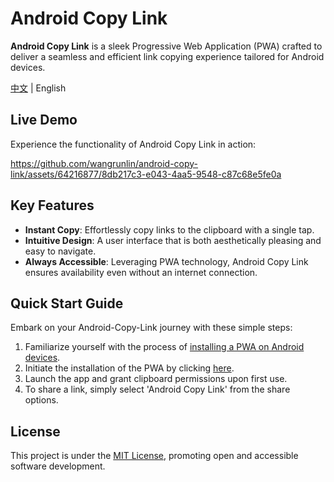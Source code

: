# Android Copy Link

**Android Copy Link** is a sleek Progressive Web Application (PWA) crafted to deliver a seamless and efficient link copying experience tailored for Android devices.

[中文](./README-zh.md) | English

## Live Demo

Experience the functionality of Android Copy Link in action:

<https://github.com/wangrunlin/android-copy-link/assets/64216877/8db217c3-e043-4aa5-9548-c87c68e5fe0a>

## Key Features

- **Instant Copy**: Effortlessly copy links to the clipboard with a single tap.
- **Intuitive Design**: A user interface that is both aesthetically pleasing and easy to navigate.
- **Always Accessible**: Leveraging PWA technology, Android Copy Link ensures availability even without an internet connection.

## Quick Start Guide

Embark on your Android-Copy-Link journey with these simple steps:

1. Familiarize yourself with the process of [installing a PWA on Android devices][1].
2. Initiate the installation of the PWA by clicking [here][2].
3. Launch the app and grant clipboard permissions upon first use.
4. To share a link, simply select 'Android Copy Link' from the share options.

## License

This project is under the [MIT License](./LICENSE), promoting open and accessible software development.

[1]: https://support.google.com/chrome/answer/9658361
[2]: https://android-copy-link.pages.dev/
